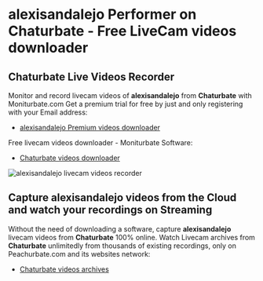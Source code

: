 # alexisandalejo Performer on Chaturbate - Free LiveCam videos downloader

## Chaturbate Live Videos Recorder

Monitor and record livecam videos of **alexisandalejo** from **Chaturbate** with Moniturbate.com
Get a premium trial for free by just and only registering with your Email address:
* [alexisandalejo Premium videos downloader](https://moniturbate.com/request-demo-licence-key.html)

Free livecam videos downloader - Moniturbate Software:
* [Chaturbate videos downloader](https://moniturbate.com/moniturbate-download-software.html)

![alexisandalejo livecam videos recorder](https://peachurnet.com/templates/moniturbate-software.png)


## Capture alexisandalejo videos from the Cloud and watch your recordings on Streaming

Without the need of downloading a software, capture **alexisandalejo** livecam videos from **Chaturbate** 100% online.
Watch Livecam archives from **Chaturbate** unlimitedly from thousands of existing recordings, only on Peachurbate.com and its websites network:
* [Chaturbate videos archives](https://peachurnet.com/)